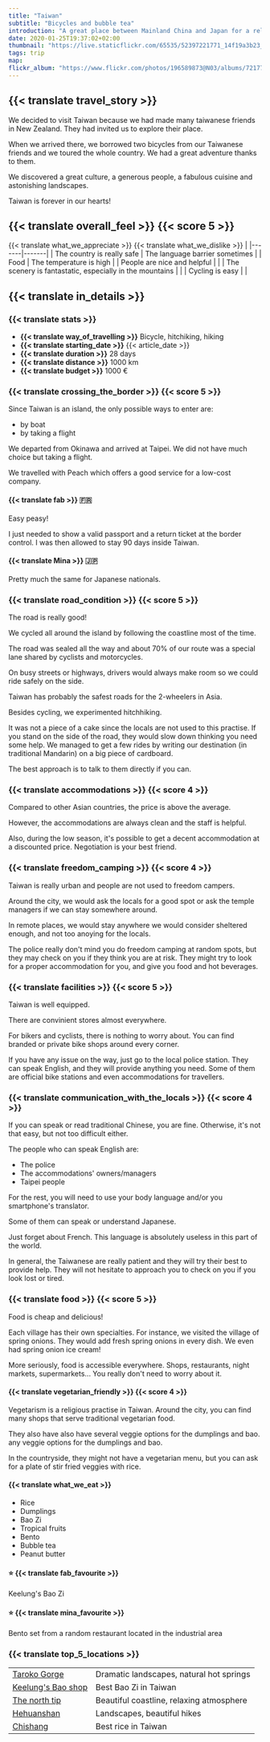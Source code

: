 ```yaml
---
title: "Taiwan"
subtitle: "Bicycles and bubble tea"
introduction: "A great place between Mainland China and Japan for a relaxing cycle tour."
date: 2020-01-25T19:37:02+02:00
thumbnail: "https://live.staticflickr.com/65535/52397221771_14f19a3b23_k.jpg"
tags: trip
map:
flickr_album: "https://www.flickr.com/photos/196589873@N03/albums/72177720302559908"
---
```

## {{< translate travel_story >}}
We decided to visit Taiwan because we had made many taiwanese friends in New Zealand. They had invited us to explore their place.

When we arrived there, we borrowed two bicycles from our Taiwanese friends and we toured the whole country. We had a great adventure thanks to them.

We discovered a great culture, a generous people, a fabulous cuisine and astonishing landscapes.

Taiwan is forever in our hearts!
## {{< translate overall_feel >}}  {{< score 5 >}}
{{< translate what_we_appreciate >}} {{< translate what_we_dislike >}} |
|-------|-------|
|   The country is really safe    |   The language barrier sometimes    |
|   Food                          |   The temperature is high    |
|   People are nice and helpful   |       |
|   The scenery is fantastatic, especially in the mountains    |       |
|   Cycling is easy    |       |

## {{< translate in_details >}}
### {{< translate stats >}}
- **{{< translate way_of_travelling >}}** Bicycle, hitchiking, hiking
- **{{< translate starting_date >}}** {{< article_date >}} 
- **{{< translate duration >}}** 28 days
- **{{< translate distance >}}** 1000 km
- **{{< translate budget >}}** 1000 €

### {{< translate crossing_the_border >}} {{< score 5 >}}
Since Taiwan is an island, the only possible ways to enter are:
- by boat
- by taking a flight

We departed from Okinawa and arrived at Taipei. We did not have much choice but taking a flight.

We travelled with Peach which offers a good service for a low-cost company.
#### {{< translate fab >}} 🇫🇷
Easy peasy! 

I just needed to show a valid passport and a return ticket at the border control. I was then allowed to stay 90 days inside Taiwan.
#### {{< translate Mina >}} 🇯🇵
Pretty much the same for Japanese nationals.
### {{< translate road_condition >}} {{< score 5 >}}
The road is really good!

We cycled all around the island by following the coastline most of the time.

The road was sealed all the way and about 70% of our route was a special lane shared by cyclists and motorcycles.

On busy streets or highways, drivers would always make room so we could ride safely on the side.

Taiwan has probably the safest roads for the 2-wheelers in Asia.

Besides cycling, we experimented hitchhiking. 

It was not a piece of a cake since the locals are not used to this practise. If you stand on the side of the road, they would slow down thinking you need some help. We managed to get a few rides by writing our destination (in traditional Mandarin) on a big piece of cardboard.

The best approach is to talk to them directly if you can.
### {{< translate accommodations >}} {{< score 4 >}}
Compared to other Asian countries, the price is above the average.

However, the accommodations are always clean and the staff is helpful.

Also, during the low season, it's possible to get a decent accommodation at a discounted price. Negotiation is your best friend.
### {{< translate freedom_camping >}} {{< score 4 >}}
Taiwan is really urban and people are not used to freedom campers.

Around the city, we would ask the locals for a good spot or ask the temple managers if we can stay somewhere around.

In remote places, we would stay anywhere we would consider sheltered enough, and not too anoying for the locals. 

The police really don't mind you do freedom camping at random spots, but they may check on you if they think you are at risk. They might try to look for a proper accommodation for you, and give you food and hot beverages.
### {{< translate facilities >}} {{< score 5 >}}
Taiwan is well equipped.

There are convinient stores almost everywhere.

For bikers and cyclists, there is nothing to worry about. You can find branded or private bike shops around every corner.

If you have any issue on the way, just go to the local police station. They can speak English, and they will provide anything you need. Some of them are official bike stations and even accommodations for travellers. 

### {{< translate communication_with_the_locals >}} {{< score 4 >}}
If you can speak or read traditional Chinese, you are fine. Otherwise, it's not that easy, but not too difficult either.

The people who can speak English are:
- The police
- The accommodations' owners/managers
- Taipei people
  
For the rest, you will need to use your body language and/or you smartphone's translator.

Some of them can speak or understand Japanese.

Just forget about French. This language is absolutely useless in this part of the world.

In general, the Taiwanese are really patient and they will try their best to provide help. They will not hesitate to approach you to check on you if you look lost or tired.
### {{< translate food >}} {{< score 5 >}}
Food is cheap and delicious!

Each village has their own specialties. For instance, we visited the village of spring onions. They would add fresh spring onions in every dish. We even had spring onion ice cream!

More seriously, food is accessible everywhere. Shops, restaurants, night markets, supermarkets... You really don't need to worry about it.
#### {{< translate vegetarian_friendly >}} {{< score 4 >}}
Vegetarism is a religious practise in Taiwan. Around the city, you can find many shops that serve traditional vegetarian food.

They also have also have several veggie options for the dumplings and bao.
any veggie options for the dumplings and bao.

In the countryside, they might not have a vegetarian menu, but you can ask for a plate of stir fried veggies with rice.
#### {{< translate what_we_eat >}} 
- Rice
- Dumplings
- Bao Zi
- Tropical fruits
- Bento
- Bubble tea
- Peanut butter

#### ⭐ {{< translate fab_favourite >}}
Keelung's Bao Zi
#### ⭐ {{< translate mina_favourite >}}
Bento set from a random restaurant located in the industrial area

### {{< translate top_5_locations >}}
|             |             |
|-------------|-------------|
|   [Taroko Gorge](https://goo.gl/maps/M5SDWP2woECw1MoG9)    |   Dramatic landscapes, natural hot springs    |
|   [Keelung's Bao shop](https://goo.gl/maps/sxUQzr7ZK7NveCEK6)    |   Best Bao Zi in Taiwan    |
|   [The north tip](https://goo.gl/maps/tmJxP7ZQ8gKupovS8)    |   Beautiful coastline, relaxing atmosphere    |
|   [Hehuanshan](https://goo.gl/maps/PGcc5C9WDZgAHAvc7)    |   Landscapes, beautiful hikes    |
|   [Chishang](https://goo.gl/maps/88d75GTkRBFKZwcG6)    |   Best rice in Taiwan    |



